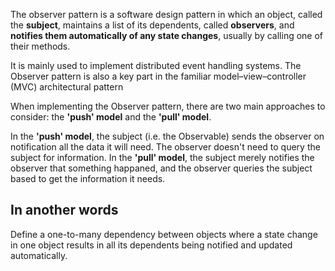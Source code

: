  The observer pattern is a software design pattern in which an object, called the **subject**, maintains a list of its dependents, called **observers**, and **notifies them automatically of any state changes**, usually by calling one of their methods. 
 
 It is mainly used to implement distributed event handling systems. The Observer pattern is also a key part in the familiar model–view–controller (MVC) architectural pattern
 
 When implementing the Observer pattern, there are two main approaches to consider: the **'push' model** and the **'pull' model**.
 
 In the **'push' model**, the subject (i.e. the Observable) sends the observer on notification all the data it will need. The observer doesn't need to query the subject for information. In the **'pull' model**, the subject merely notifies the observer that something happaned, and the observer queries the subject based to get the information it needs.
 
 In another words
 ---
 
 Define a one-to-many dependency between objects where a state change in one object results in all its dependents being notified and updated automatically.